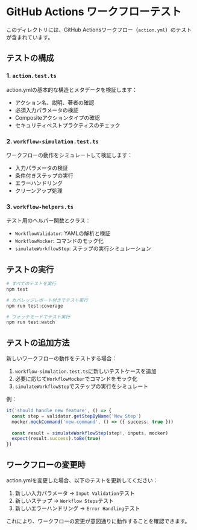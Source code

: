 # GitHub Actions ワークフローテスト

このディレクトリには、GitHub Actionsワークフロー（`action.yml`）のテストが含まれています。

## テストの構成

### 1. `action.test.ts`
action.ymlの基本的な構造とメタデータを検証します：
- アクション名、説明、著者の確認
- 必須入力パラメータの検証
- Compositeアクションタイプの確認
- セキュリティベストプラクティスのチェック

### 2. `workflow-simulation.test.ts`
ワークフローの動作をシミュレートして検証します：
- 入力パラメータの検証
- 条件付きステップの実行
- エラーハンドリング
- クリーンアップ処理

### 3. `workflow-helpers.ts`
テスト用のヘルパー関数とクラス：
- `WorkflowValidator`: YAMLの解析と検証
- `WorkflowMocker`: コマンドのモック化
- `simulateWorkflowStep`: ステップの実行シミュレーション

## テストの実行

```bash
# すべてのテストを実行
npm test

# カバレッジレポート付きでテスト実行
npm run test:coverage

# ウォッチモードでテスト実行
npm run test:watch
```

## テストの追加方法

新しいワークフローの動作をテストする場合：

1. `workflow-simulation.test.ts`に新しいテストケースを追加
2. 必要に応じて`WorkflowMocker`でコマンドをモック化
3. `simulateWorkflowStep`でステップの実行をシミュレート

例：
```typescript
it('should handle new feature', () => {
  const step = validator.getStepByName('New Step')
  mocker.mockCommand('new-command', () => ({ success: true }))
  
  const result = simulateWorkflowStep(step!, inputs, mocker)
  expect(result.success).toBe(true)
})
```

## ワークフローの変更時

action.ymlを変更した場合、以下のテストを更新してください：

1. 新しい入力パラメータ → `Input Validation`テスト
2. 新しいステップ → `Workflow Steps`テスト
3. 新しいエラーハンドリング → `Error Handling`テスト

これにより、ワークフローの変更が意図通りに動作することを確認できます。